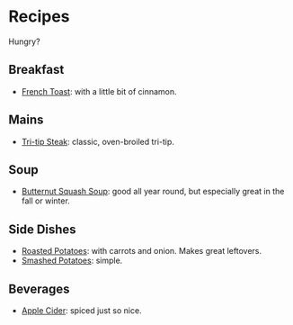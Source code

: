 # Recipes

Hungry?



## Breakfast

- [French Toast](breakfast/frenchToast.md): with a little bit of cinnamon.



## Mains

- [Tri-tip Steak](main/tri-tip.md): classic, oven-broiled tri-tip.



## Soup

- [Butternut Squash Soup](soup/butternutSquashSoup.md): good all year round, but especially great in the fall or winter.



## Side Dishes

- [Roasted Potatoes](side/roastedPotatoes.md): with carrots and onion. Makes great leftovers.
- [Smashed Potatoes](side/smashedPotatoes.md): simple.



## Beverages

- [Apple Cider](beverage/appleCider.md): spiced just so nice.
